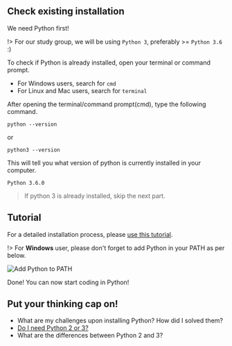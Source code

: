 ## Check existing installation

We need Python first! 

!> For our study group, we will be using `Python 3`, preferably >= `Python 3.6` :)

To check if Python is already installed, open your terminal or command prompt.
- For Windows users, search for `cmd`
- For Linux and Mac users, search for `terminal`

After opening the terminal/command prompt(cmd), type the following command.
```shell
python --version
```

or

```shell
python3 --version
```

This will tell you what version of python is currently installed in your computer.

```shell
Python 3.6.0

```
> If python 3 is already installed, skip the next part.


## Tutorial

For a detailed installation process, please [use this tutorial](https://tutorial.djangogirls.org/en/python_installation/).

!> For **Windows** user, please don't forget to add Python in your PATH as per below.

![Add Python to PATH](https://eavictor.files.wordpress.com/2016/05/add_python_3-5_to_pathinstall_now.png?w=594)

Done! You can now start coding in Python!

## Put your thinking cap on!

- What are my challenges upon installing Python? How did I solved them?
- [Do I need Python 2 or 3?](https://wiki.python.org/moin/Python2orPython3)
- What are the differences between Python 2 and 3?

